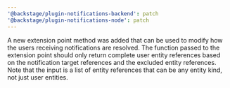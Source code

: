 ```yaml
---
'@backstage/plugin-notifications-backend': patch
'@backstage/plugin-notifications-node': patch
---
```


A new extension point method was added that can be used to modify how the users receiving notifications
are resolved. The function passed to the extension point should only return complete user entity references
based on the notification target references and the excluded entity references. Note that the input is a list
of entity references that can be any entity kind, not just user entities.
